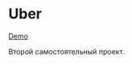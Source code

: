 <h1>Uber</h1>
<a href = "https://pna97.github.io/uber/dist/">Demo</a>
<p>Второй самостоятельный проект.</p>
